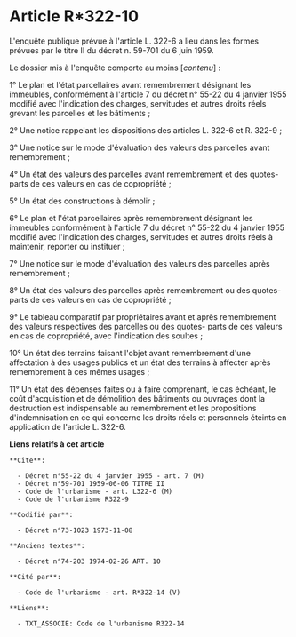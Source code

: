# Article R*322-10

L'enquête publique prévue à l'article L. 322-6 a lieu dans les formes prévues par le titre II du décret n. 59-701 du 6 juin
1959.

Le dossier mis à l'enquête comporte au moins [*contenu*] :

1° Le plan et l'état parcellaires avant remembrement désignant les immeubles, conformément à l'article 7 du décret n° 55-22
du 4 janvier 1955 modifié avec l'indication des charges, servitudes et autres droits réels grevant les parcelles et les
bâtiments ;

2° Une notice rappelant les dispositions des articles L. 322-6 et R. 322-9 ;

3° Une notice sur le mode d'évaluation des valeurs des parcelles avant remembrement ;

4° Un état des valeurs des parcelles avant remembrement et des quotes-parts de ces valeurs en cas de copropriété ;

5° Un état des constructions à démolir ;

6° Le plan et l'état parcellaires après remembrement désignant les immeubles conformément à l'article 7 du décret n° 55-22 du
4 janvier 1955 modifié avec l'indication des charges, servitudes et autres droits réels à maintenir, reporter ou instituer ;

7° Une notice sur le mode d'évaluation des valeurs des parcelles après remembrement ;

8° Un état des valeurs des parcelles après remembrement ou des quotes-parts de ces valeurs en cas de copropriété ;

9° Le tableau comparatif par propriétaires avant et après remembrement des valeurs respectives des parcelles ou des quotes-
parts de ces valeurs en cas de copropriété, avec l'indication des soultes ;

10° Un état des terrains faisant l'objet avant remembrement d'une affectation à des usages publics et un état des terrains à
affecter après remembrement à ces mêmes usages ;

11° Un état des dépenses faites ou à faire comprenant, le cas échéant, le coût d'acquisition et de démolition des bâtiments
ou ouvrages dont la destruction est indispensable au remembrement et les propositions d'indemnisation en ce qui concerne les
droits réels et personnels éteints en application de l'article L. 322-6.

**Liens relatifs à cet article**

	**Cite**:

	  - Décret n°55-22 du 4 janvier 1955 - art. 7 (M)
	  - Décret n°59-701 1959-06-06 TITRE II
	  - Code de l'urbanisme - art. L322-6 (M)
	  - Code de l'urbanisme R322-9

	**Codifié par**:

	  - Décret n°73-1023 1973-11-08

	**Anciens textes**:

	  - Décret n°74-203 1974-02-26 ART. 10

	**Cité par**:

	  - Code de l'urbanisme - art. R*322-14 (V)

	**Liens**:

	  - TXT_ASSOCIE: Code de l'urbanisme R322-14
